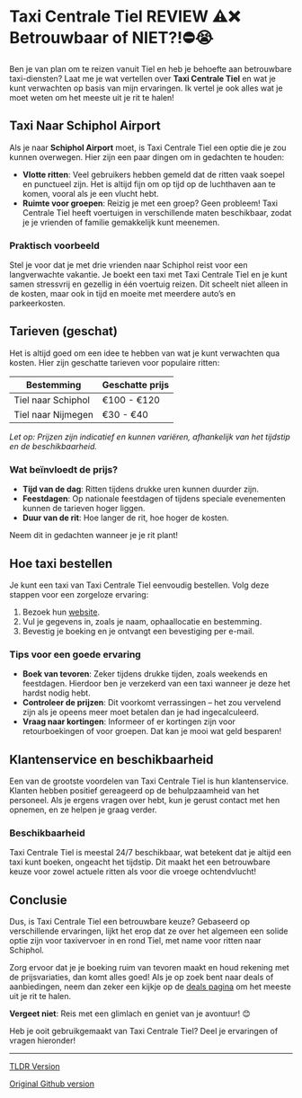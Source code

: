 # Taxi Centrale Tiel REVIEW ⚠️❌ Betrouwbaar of NIET?!⛔️😭

Ben je van plan om te reizen vanuit Tiel en heb je behoefte aan betrouwbare taxi-diensten? Laat me je wat vertellen over **Taxi Centrale Tiel** en wat je kunt verwachten op basis van mijn ervaringen. Ik vertel je ook alles wat je moet weten om het meeste uit je rit te halen!

## Taxi Naar Schiphol Airport

Als je naar **Schiphol Airport** moet, is Taxi Centrale Tiel een optie die je zou kunnen overwegen. Hier zijn een paar dingen om in gedachten te houden:

- **Vlotte ritten**: Veel gebruikers hebben gemeld dat de ritten vaak soepel en punctueel zijn. Het is altijd fijn om op tijd op de luchthaven aan te komen, vooral als je een vlucht hebt.
- **Ruimte voor groepen**: Reizig je met een groep? Geen probleem! Taxi Centrale Tiel heeft voertuigen in verschillende maten beschikbaar, zodat je je vrienden of familie gemakkelijk kunt meenemen.

### Praktisch voorbeeld

Stel je voor dat je met drie vrienden naar Schiphol reist voor een langverwachte vakantie. Je boekt een taxi met Taxi Centrale Tiel en je kunt samen stressvrij en gezellig in één voertuig reizen. Dit scheelt niet alleen in de kosten, maar ook in tijd en moeite met meerdere auto’s en parkeerkosten.

## Tarieven (geschat)

Het is altijd goed om een idee te hebben van wat je kunt verwachten qua kosten. Hier zijn geschatte tarieven voor populaire ritten:

| Bestemming         | Geschatte prijs   |
|---------------------|-------------------|
| Tiel naar Schiphol | €100 - €120       |
| Tiel naar Nijmegen  | €30 - €40         |

*Let op: Prijzen zijn indicatief en kunnen variëren, afhankelijk van het tijdstip en de beschikbaarheid.*

### Wat beïnvloedt de prijs?

- **Tijd van de dag**: Ritten tijdens drukke uren kunnen duurder zijn.
- **Feestdagen**: Op nationale feestdagen of tijdens speciale evenementen kunnen de tarieven hoger liggen.
- **Duur van de rit**: Hoe langer de rit, hoe hoger de kosten. 

Neem dit in gedachten wanneer je je rit plant!

## Hoe taxi bestellen

Je kunt een taxi van Taxi Centrale Tiel eenvoudig bestellen. Volg deze stappen voor een zorgeloze ervaring:

1. Bezoek hun [website](https://132.nl/SnelTaxi).
2. Vul je gegevens in, zoals je naam, ophaallocatie en bestemming.
3. Bevestig je boeking en je ontvangt een bevestiging per e-mail.

### Tips voor een goede ervaring

- **Boek van tevoren**: Zeker tijdens drukke tijden, zoals weekends en feestdagen. Hierdoor ben je verzekerd van een taxi wanneer je deze het hardst nodig hebt.
- **Controleer de prijzen**: Dit voorkomt verrassingen – het zou vervelend zijn als je opeens meer moet betalen dan je had ingecalculeerd.
- **Vraag naar kortingen**: Informeer of er kortingen zijn voor retourboekingen of voor groepen. Dat kan je mooi wat geld besparen!

## Klantenservice en beschikbaarheid

Een van de grootste voordelen van Taxi Centrale Tiel is hun klantenservice. Klanten hebben positief gereageerd op de behulpzaamheid van het personeel. Als je ergens vragen over hebt, kun je gerust contact met hen opnemen, en ze helpen je graag verder. 

### Beschikbaarheid

Taxi Centrale Tiel is meestal 24/7 beschikbaar, wat betekent dat je altijd een taxi kunt boeken, ongeacht het tijdstip. Dit maakt het een betrouwbare keuze voor zowel actuele ritten als voor die vroege ochtendvlucht!

## Conclusie

Dus, is Taxi Centrale Tiel een betrouwbare keuze? Gebaseerd op verschillende ervaringen, lijkt het erop dat ze over het algemeen een solide optie zijn voor taxivervoer in en rond Tiel, met name voor ritten naar Schiphol. 

Zorg ervoor dat je je boeking ruim van tevoren maakt en houd rekening met de prijsvariaties, dan komt alles goed! Als je op zoek bent naar deals of aanbiedingen, neem dan zeker een kijkje op de [deals pagina](https://132.nl/SnelTaxi) om het meeste uit je rit te halen.

**Vergeet niet**: Reis met een glimlach en geniet van je avontuur! 😊 

Heb je ooit gebruikgemaakt van Taxi Centrale Tiel? Deel je ervaringen of vragen hieronder!

---
[TLDR Version](https://gist.github.com/jansensebastian/66bb8689bbbb556816e151aef36398e6)

[Original Github version](https://github.com/jansensebastian/taxi-centrale-tiel-review-betrouwbaar-of-niet#readme)
